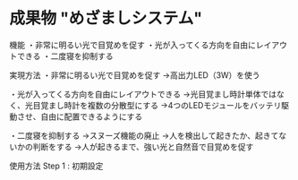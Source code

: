 # 成果物 "めざましシステム"

機能
・非常に明るい光で目覚めを促す
・光が入ってくる方向を自由にレイアウトできる
・二度寝を抑制する

実現方法
・非常に明るい光で目覚めを促す
→高出力LED（3W）を使う

・光が入ってくる方向を自由にレイアウトできる
→光目覚まし時計単体ではなく、光目覚まし時計を複数の分散型にする
→4つのLEDモジュールをバッテリ駆動させ、自由に配置できるようにする

・二度寝を抑制する
→スヌーズ機能の廃止
→人を検出して起きたか、起きてないかの判断をする
→人が起きるまで、強い光と自然音で目覚めを促す

使用方法
Step 1 : 初期設定
